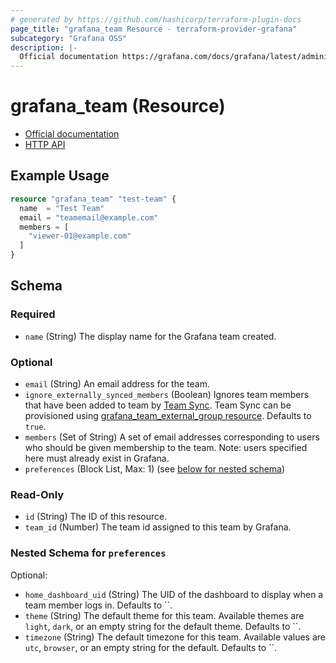 ```yaml
---
# generated by https://github.com/hashicorp/terraform-plugin-docs
page_title: "grafana_team Resource - terraform-provider-grafana"
subcategory: "Grafana OSS"
description: |-
  Official documentation https://grafana.com/docs/grafana/latest/administration/team-management/HTTP API https://grafana.com/docs/grafana/latest/developers/http_api/team/
---
```


# grafana_team (Resource)

* [Official documentation](https://grafana.com/docs/grafana/latest/administration/team-management/)
* [HTTP API](https://grafana.com/docs/grafana/latest/developers/http_api/team/)

## Example Usage

```terraform
resource "grafana_team" "test-team" {
  name  = "Test Team"
  email = "teamemail@example.com"
  members = [
    "viewer-01@example.com"
  ]
}
```

<!-- schema generated by tfplugindocs -->
## Schema

### Required

- `name` (String) The display name for the Grafana team created.

### Optional

- `email` (String) An email address for the team.
- `ignore_externally_synced_members` (Boolean) Ignores team members that have been added to team by [Team Sync](https://grafana.com/docs/grafana/latest/setup-grafana/configure-security/configure-team-sync/).
Team Sync can be provisioned using [grafana_team_external_group resource](https://registry.terraform.io/providers/grafana/grafana/latest/docs/resources/team_external_group).
 Defaults to `true`.
- `members` (Set of String) A set of email addresses corresponding to users who should be given membership
to the team. Note: users specified here must already exist in Grafana.
- `preferences` (Block List, Max: 1) (see [below for nested schema](#nestedblock--preferences))

### Read-Only

- `id` (String) The ID of this resource.
- `team_id` (Number) The team id assigned to this team by Grafana.

<a id="nestedblock--preferences"></a>
### Nested Schema for `preferences`

Optional:

- `home_dashboard_uid` (String) The UID of the dashboard to display when a team member logs in. Defaults to ``.
- `theme` (String) The default theme for this team. Available themes are `light`, `dark`, or an empty string for the default theme. Defaults to ``.
- `timezone` (String) The default timezone for this team. Available values are `utc`, `browser`, or an empty string for the default. Defaults to ``.


